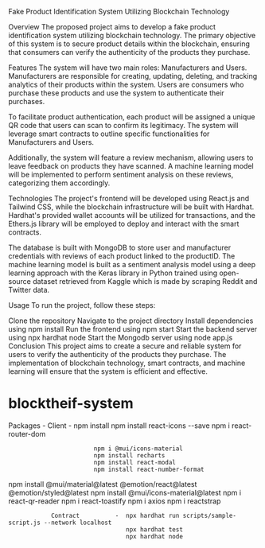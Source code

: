 Fake Product Identification System Utilizing Blockchain Technology

Overview
The proposed project aims to develop a fake product identification system utilizing blockchain technology. The primary objective of this system is to secure product details within the blockchain, ensuring that consumers can verify the authenticity of the products they purchase.

Features
The system will have two main roles: Manufacturers and Users. Manufacturers are responsible for creating, updating, deleting, and tracking analytics of their products within the system. Users are consumers who purchase these products and use the system to authenticate their purchases.

To facilitate product authentication, each product will be assigned a unique QR code that users can scan to confirm its legitimacy. The system will leverage smart contracts to outline specific functionalities for Manufacturers and Users.

Additionally, the system will feature a review mechanism, allowing users to leave feedback on products they have scanned. A machine learning model will be implemented to perform sentiment analysis on these reviews, categorizing them accordingly.

Technologies
The project's frontend will be developed using React.js and Tailwind CSS, while the blockchain infrastructure will be built with Hardhat. Hardhat's provided wallet accounts will be utilized for transactions, and the Ethers.js library will be employed to deploy and interact with the smart contracts.

The database is built with MongoDB to store user and manufacturer credentials with reviews of each product linked to the productID. The machine learning model is built as a sentiment analysis model using a deep learning approach with the Keras library in Python trained using open-source dataset retrieved from Kaggle which is made by scraping Reddit and Twitter data.

Usage
To run the project, follow these steps:

Clone the repository
Navigate to the project directory
Install dependencies using npm install
Run the frontend using npm start
Start the backend server using npx hardhat node
Start the Mongodb server using node app.js
Conclusion
This project aims to create a secure and reliable system for users to verify the authenticity of the products they purchase. The implementation of blockchain technology, smart contracts, and machine learning will ensure that the system is efficient and effective.




# blocktheif-system

Packages    -    Client   -  npm install 
                            npm install react-icons --save
                            npm i react-router-dom


                            npm i @mui/icons-material
                            npm install recharts
                            npm install react-modal
                            npm install react-number-format
npm install @mui/material@latest @emotion/react@latest @emotion/styled@latest
npm install @mui/icons-material@latest
npm i react-qr-reader
npm i react-toastify
npm i axios
npm i reactstrap



                Contract          -  npx hardhat run scripts/sample-script.js --network localhost 
                                     npx hardhat test
                                     npx hardhat node